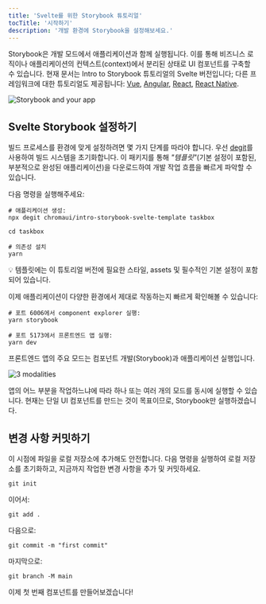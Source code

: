 ```yaml
---
title: 'Svelte를 위한 Storybook 튜토리얼'
tocTitle: '시작하기'
description: '개발 환경에 Storybook을 설정해보세요.'
---
```


Storybook은 개발 모드에서 애플리케이션과 함께 실행됩니다. 이를 통해 비즈니스 로직이나 애플리케이션의 컨텍스트(context)에서 분리된 상태로 UI 컴포넌트를 구축할 수 있습니다. 현재 문서는 Intro to Storybook 튜토리얼의 Svelte 버전입니다; 다른 프레임워크에 대한 튜토리얼도 제공됩니다: [Vue](/intro-to-storybook/vue/en/get-started), [Angular](/intro-to-storybook/angular/en/get-started), [React](/intro-to-storybook/react/en/get-started), [React Native](/intro-to-storybook/react-native/en/get-started).

![Storybook and your app](/intro-to-storybook/storybook-relationship.jpg)

## Svelte Storybook 설정하기

빌드 프로세스를 환경에 맞게 설정하려면 몇 가지 단계를 따라야 합니다. 우선 [degit](https://github.com/Rich-Harris/degit)를 사용하여 빌드 시스템을 초기화합니다. 이 패키지를 통해 _"템플릿"_(기본 설정이 포함된, 부분적으로 완성된 애플리케이션)을 다운로드하여 개발 작업 흐름을 빠르게 파악할 수 있습니다.

다음 명령을 실행해주세요:

```shell:clipboard=false
# 애플리케이션 생성:
npx degit chromaui/intro-storybook-svelte-template taskbox

cd taskbox

# 의존성 설치
yarn
```

<div class="aside">
💡 템플릿에는 이 튜토리얼 버전에 필요한 스타일, assets 및 필수적인 기본 설정이 포함되어 있습니다.
</div>

이제 애플리케이션이 다양한 환경에서 제대로 작동하는지 빠르게 확인해볼 수 있습니다:

```shell:clipboard=false
# 포트 6006에서 component explorer 실행:
yarn storybook

# 포트 5173에서 프론트엔드 앱 실행:
yarn dev
```

프론트엔드 앱의 주요 모드는 컴포넌트 개발(Storybook)과 애플리케이션 실행입니다.

<!-- Needs to be updated and the link updated to ![Main modalities](/intro-to-storybook/app-main-modalities-svelte.png) -->

![3 modalities](/intro-to-storybook/app-three-modalities-svelte.png)

앱의 어느 부분을 작업하느냐에 따라 하나 또는 여러 개의 모드를 동시에 실행할 수 있습니다. 현재는 단일 UI 컴포넌트를 만드는 것이 목표이므로, Storybook만 실행하겠습니다.

## 변경 사항 커밋하기

이 시점에 파일을 로컬 저장소에 추가해도 안전합니다. 다음 명령을 실행하여 로컬 저장소를 초기화하고, 지금까지 작업한 변경 사항을 추가 및 커밋하세요.

```shell
git init
```

이어서:

```shell
git add .
```

다음으로:

```shell
git commit -m "first commit"
```

마지막으로:

```shell
git branch -M main
```

이제 첫 번째 컴포넌트를 만들어보겠습니다!
